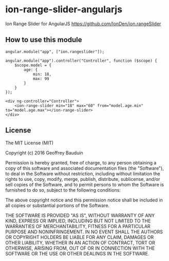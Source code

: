 # ion-range-slider-angularjs
Ion Range Slider for AngularJS https://github.com/IonDen/ion.rangeSlider

## How to use this module

```
angular.module("app", ["ion.rangeslider"]);

angular.module("app").controller("Controller", function ($scope) {
    $scope.model = {
        age: {
            min: 18,
            max: 99
        }
    }
});
```

```
<div ng-controller="Controller">
    <ion-range-slider min="18" max="60" from="model.age.min" to="model.age.max"></ion-range-slider>
</div>
```

## License

The MIT License (MIT)

Copyright (c) 2016 Geoffrey Bauduin

Permission is hereby granted, free of charge, to any person obtaining a copy
of this software and associated documentation files (the "Software"), to deal
in the Software without restriction, including without limitation the rights
to use, copy, modify, merge, publish, distribute, sublicense, and/or sell
copies of the Software, and to permit persons to whom the Software is
furnished to do so, subject to the following conditions:

The above copyright notice and this permission notice shall be included in all
copies or substantial portions of the Software.

THE SOFTWARE IS PROVIDED "AS IS", WITHOUT WARRANTY OF ANY KIND, EXPRESS OR
IMPLIED, INCLUDING BUT NOT LIMITED TO THE WARRANTIES OF MERCHANTABILITY,
FITNESS FOR A PARTICULAR PURPOSE AND NONINFRINGEMENT. IN NO EVENT SHALL THE
AUTHORS OR COPYRIGHT HOLDERS BE LIABLE FOR ANY CLAIM, DAMAGES OR OTHER
LIABILITY, WHETHER IN AN ACTION OF CONTRACT, TORT OR OTHERWISE, ARISING FROM,
OUT OF OR IN CONNECTION WITH THE SOFTWARE OR THE USE OR OTHER DEALINGS IN THE
SOFTWARE.
